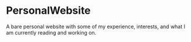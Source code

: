 # PersonalWebsite
A bare personal website with some of my experience, interests, and what I am currently reading and working on.
